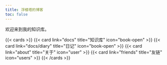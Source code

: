 ```yaml
---
title: 浮楼塔的博客
toc: false
---
```

欢迎来到我的知识库。

{{< cards >}}
  {{< card link="docs" title="知识库" icon="book-open" >}}
  {{< card link="docs/diary" title="日记" icon="book-open" >}}
  {{< card link="about" title="关于" icon="user" >}}
  {{< card link="friends" title="友链" icon="users" >}}
{{< /cards >}}
